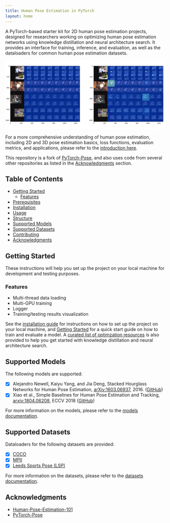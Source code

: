 ```yaml
---
title: Human Pose Estimation in PyTorch
layout: home
---
```


A PyTorch-based starter kit for 2D human pose estimation projects, designed for researchers working on optimizing human pose estimation networks using knowledge distillation and neural architecture search. It provides an interface for training, inference, and evaluation, as well as the dataloaders for common human pose estimation datasets.

![screenshot](assets/images/screenshot.png)

For a more comprehensive understanding of human pose estimation, including 2D and 3D pose estimation basics, loss functions, evaluation metrics, and applications, please refer to the [introduction here](basics.md).

This repository is a fork of [PyTorch-Pose](https://github.com/bearpaw/pytorch-pose), and also uses code from several other repositories as listed in the [Acknowledgments](#acknowledgments) section.

## Table of Contents
- [Getting Started](#getting-started)
  - [Features](#features)
- [Prerequisites](#prerequisites)
- [Installation](#installation)
- [Usage](#usage)
- [Structure](#structure)
- [Supported Models](#supported-models)
- [Supported Datasets](#supported-datasets)
- [Contributing](#contributing)
- [Acknowledgments](#acknowledgments)

## Getting Started
These instructions will help you set up the project on your local machine for development and testing purposes.

### Features
- Multi-thread data loading
- Multi-GPU training
- Logger
- Training/testing results visualization

See the [installation guide](installation.md) for instructions on how to set up the project on your local machine, and [Getting Started](getting-started.md) for a quick start guide on how to train and evaluate a model. A [curated list of optimzation resources](optimization.md) is also provided to help you get started with knowledge distillation and neural architecture search.

## Supported Models
The following models are supported:
- [x] Alejandro Newell, Kaiyu Yang, and Jia Deng, Stacked Hourglass Networks for Human Pose Estimation, [arXiv:1603.06937](http://arxiv.org/abs/1603.06937), 2016. ([GitHub](https://github.com/princeton-vl/pose-hg-train))
- [x] Xiao et al., Simple Baselines for Human Pose Estimation and Tracking, [arxiv:1804.06208](https://arxiv.org/abs/1804.06208), ECCV 2018 ([GitHub](https://github.com/Microsoft/human-pose-estimation.pytorch))

For more information on the models, please refer to the [models documentation](models.md).

## Supported Datasets
Dataloaders for the following datasets are provided:
- [x] [COCO](http://cocodataset.org/#keypoints-challenge2017)
- [x] [MPII](http://human-pose.mpi-inf.mpg.de)
- [x] [Leeds Sports Pose (LSP)](http://sam.johnson.io/research/lsp.html)

For more information on the datasets, please refer to the [datasets documentation](datasets.md).

## Acknowledgments
- [Human-Pose-Estimation-101](https://github.com/cbsudux/Human-Pose-Estimation)
- [PyTorch-Pose](https://github.com/bearpaw/pytorch-pose)
